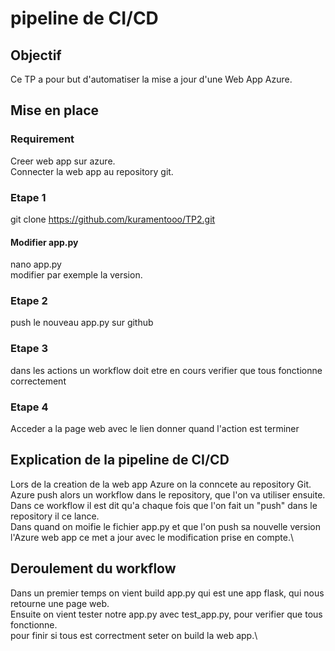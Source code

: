 #  pipeline de CI/CD

## Objectif

Ce TP a pour but d'automatiser la mise a jour d'une Web App Azure.

## Mise en place

### Requirement

Creer web app sur azure.\
Connecter la web app au repository git.

### Etape 1

git clone https://github.com/kuramentooo/TP2.git

#### Modifier app.py

nano app.py\
modifier par exemple la version.

### Etape 2

push le nouveau app.py sur github

### Etape 3

dans les actions un workflow doit etre en cours verifier que tous fonctionne correctement

### Etape 4

Acceder a la page web avec le lien donner quand l'action est terminer

## Explication de la pipeline de CI/CD

Lors de la creation de la web app Azure on la conncete au repository Git.\
Azure push alors un workflow dans le repository, que l'on va utiliser ensuite.\
Dans ce workflow il est dit qu'a chaque fois que l'on fait un "push" dans le repository il ce lance.\
Dans quand on moifie le fichier app.py et que l'on push sa nouvelle version l'Azure web app ce met a jour avec le modification prise en compte.\

## Deroulement du workflow

Dans un premier temps on vient build app.py qui est une app flask, qui nous retourne une page web.\
Ensuite on vient tester notre app.py avec test_app.py, pour verifier que tous fonctionne.\
pour finir si tous est correctment seter on build la web app.\

